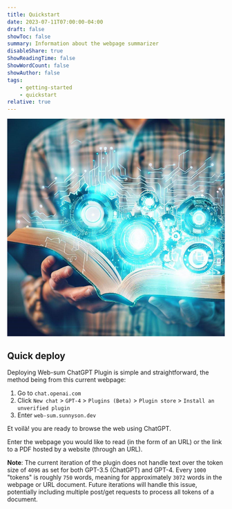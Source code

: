 ```yaml
---
title: Quickstart
date: 2023-07-11T07:00:00-04:00
draft: false
showToc: false
summary: Information about the webpage summarizer
disableShare: true
ShowReadingTime: false
ShowWordCount: false
showAuthor: false
tags:
    - getting-started
    - quickstart
relative: true
---
```


![](images/quickstart.jpg)

## Quick deploy

Deploying Web-sum ChatGPT Plugin is simple and straightforward, the method being from this current webpage:

1. Go to `chat.openai.com`
2. Click `New chat` > `GPT-4` > `Plugins (Beta)` > `Plugin store` > `Install an unverified plugin`
3. Enter `web-sum.sunnyson.dev`

Et voilà! you are ready to browse the web using ChatGPT.

Enter the webpage you would like to read (in the form of an URL) or the link to a PDF hosted by a website (through an URL).

**Note**: The current iteration of the plugin does not handle text over the token size of `4096` as set for both GPT-3.5 (ChatGPT) and GPT-4. Every `1000` "tokens" is roughly `750` words, meaning for approximately `3072` words in the webpage or URL document. Future iterations will handle this issue, potentially including multiple post/get requests to process all tokens of a document.